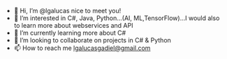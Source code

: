 - 👋 Hi, I’m @lgalucas nice to meet you!
- 👀 I’m interested in C#, Java, Python...(AI, ML,TensorFlow)...I would also to learn more about webservices and API
- 🌱 I’m currently learning more about C#
- 💞️ I’m looking to collaborate on projects in C# & Python
- 📫 How to reach me lgalucasgadiel@gmail.com

<!---
lgalucas/lgalucas is a ✨ special ✨ repository because its `README.md` (this file) appears on your GitHub profile.
You can click the Preview link to take a look at your changes.
--->

